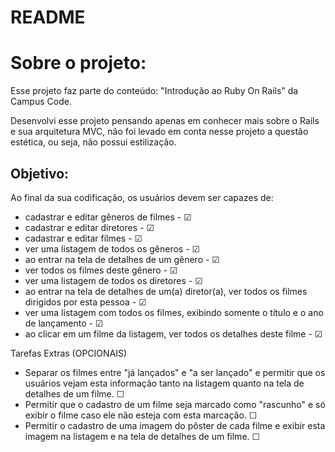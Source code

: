 # README

# Sobre o projeto:

Esse projeto faz parte do conteúdo: "Introdução ao Ruby On Rails" da Campus Code.

Desenvolvi esse projeto pensando apenas em conhecer mais sobre o Rails e sua arquitetura MVC, não foi levado em conta nesse projeto a questão estética, ou seja, não possui estilização.

## Objetivo:

Ao final da sua codificação, os usuários devem ser capazes de:

- cadastrar e editar gêneros de filmes - &#x2611;
- cadastrar e editar diretores - &#x2611;
- cadastrar e editar filmes - &#x2611;
- ver uma listagem de todos os gêneros - &#x2611;
- ao entrar na tela de detalhes de um gênero - &#x2611;
- ver todos os filmes deste gênero - &#x2611;
- ver uma listagem de todos os diretores - &#x2611;
- ao entrar na tela de detalhes de um(a) diretor(a), ver todos os filmes dirigidos por esta pessoa - &#x2611;
- ver uma listagem com todos os filmes, exibindo somente o título e o ano de lançamento - &#x2611;
- ao clicar em um filme da listagem, ver todos os detalhes deste filme - &#x2611;

Tarefas Extras (OPCIONAIS)

- Separar os filmes entre "já lançados" e "a ser lançado" e permitir que os usuários vejam esta informação tanto na listagem quanto na tela de detalhes de um filme. &#x2610;
- Permitir que o cadastro de um filme seja marcado como "rascunho" e só exibir o filme caso ele não esteja com esta marcação. &#x2610;
- Permitir o cadastro de uma imagem do pôster de cada filme e exibir esta imagem na listagem e na tela de detalhes de um filme. &#x2610;